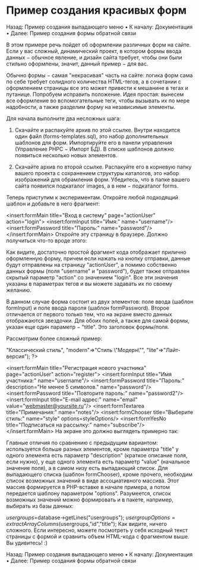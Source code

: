 # Пример создания красивых форм

Назад: Пример создания выпадающего меню • К началу: Документация • Далее: Пример создания формы обратной связи

В этом примере речь пойдет об оформлении различных форм на сайте. Если у вас сложный, динамический проект, в котором формы ввода данных − обычное явление, и дизайн сайта требует, чтобы они были стильно оформлены, значит, данный пример − для вас.

Обычно формы − самая "некрасивая" часть на сайте: логика форм сама по себе требует солидного количества HTML-тегов, а в сочетании с оформлением страницы все это может привести к мешанине в тегах и путанице. Попробуем исправить положение. Идея простая: вынесем все оформление во вспомогательные теги, чтобы вызывать их по мере надобности, а также разделим форму на независимые элементы.

Для начала выполните два несложных шага:

1. Скачайте и распакуйте архив по этой ссылке. Внутри находится один файл (forms-templates.sql), это набор дополнительных шаблонов для форм. Импортируйте его в панели управления (Управление PHPC − Импорт БД). В списке шаблонов должно появиться несколько новых элементов.

2. Скачайте архив по второй ссылке. Распакуйте его в корневую папку вашего проекта с сохранением структуры каталогов, это набор изображений для обрамления форм. Убедитесь, что в папке вашего сайта появился подкаталог images, а в нем − подкаталог forms.

Теперь приступим к экспериментам. Откройте любой подходящий шаблон и добавьте в него фрагмент:

<insert:formMain title="Вход в систему" page="actionUser" action="login">
  <insert:formInput title="Имя:" name="username"/>
  <insert:formPassword title="Пароль:" name="password"/>
</insert:formMain>
Откройте эту страницу в браузере. Должно получиться что-то вроде этого:

Как видите, достаточно простой фрагмент кода отображает прилично оформленную форму, причем если нажать на кнопку отправки, данные будут отправлены на страницу "actionUser", а помимо собственно данных формы (поля "username" и "password"), будет также отправлен скрытый параметр "action" со значением "login". Все эти значения указаны в параметрах тегов и вы можете задавать их по своему желанию.

В данном случае форма состоит из двух элементов: поле ввода (шаблон formInput) и поле ввода пароля (шаблон formPassword). Второе отличается от первого только тем, что на экране вместо данных отображаются звездочки. Для обоих полей, а также для самой формы, указан еще один параметр − "title". Это заголовок формы/поля.

Рассмотрим более сложный пример:

<?php
$styleOptions=array(
  "classic"=>"Классический стиль",
  "modern"=>"Стиль \"Модерн\"",
  "lite"=>"Лайт-версия");
?>

<insert:formMain title="Регистрация нового участника" page="actionUser" action="register">
  <insert:formInput title="Имя участника:" name="username"/>
  <insert:formPassword title="Пароль:" description="Не менее 5 символов." name="password"/>
  <insert:formPassword title="Повторите пароль:" name="password2"/>
  <insert:formInput title="E-mail адрес:" name="email" value="webmaster@yoursite.ru"/>
  <insert:formTextarea title="Примечания:" name="notes"/>
  <insert:formChooser title="Выберите стиль:" name="style" options=styleOptions/>
  <insert:formYesNo title="Подписаться на рассылку:" name="subscribe"/>
</insert:formMain>
На экране это должно выглядеть примерно так:

Главные отличия по сравнению с предыдущим вариантом: используется больше разных элементов, кроме параметра "title" у одного элемента есть параметр "description" (краткое описание поля, если нужно), у еще одного элемента есть параметр "value" (начальное значение поля), а в самом низу есть выпадающий список. Для выпадающего списка (шаблон formChooser), кроме прочего, необходим список возможных значений в виде ассоциативного массива. Этот массив формируется в PHP-вставке в начале примера, а потом передается шаблону параметром "options". Разумеется, список возможных значений можно формировать и в пакете, например, выбирать из базы данных:

$usergroups=$database->getLines("usergroups");
$usergroupOptions=extractArrayColumns($usergroups,"id","title");
Как видите, ничего сложного. Если интересно, можете посмотреть у себя исходный текст страницы с формой и сравнить объем HTML-кода с фрагментом выше. Вы удивитесь! :)

Назад: Пример создания выпадающего меню • К началу: Документация • Далее: Пример создания формы обратной связи